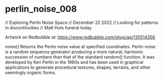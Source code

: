 # perlin_noise_008
// Exploring Perlin Noise Space
// December 22 2022
// Looking for patterns in discontinuities
// Matt Huts funeral today

Artwork on Redbubble at: https://www.redbubble.com/shop/ap/135514356

noise()
Returns the Perlin noise value at specified coordinates. Perlin noise is a random sequence generator producing a more natural, harmonic succession of numbers than that of the standard random() function. It was developed by Ken Perlin in the 1980s and has been used in graphical applications to generate procedural textures, shapes, terrains, and other seemingly organic forms.
